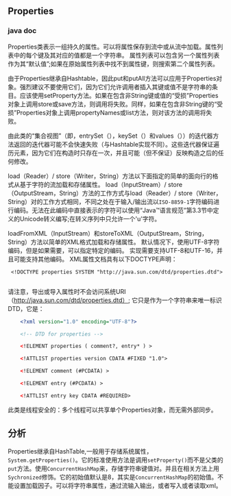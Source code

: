 ## Properties

### java doc

Properties类表示一组持久的属性。可以将属性保存到流中或从流中加载。属性列表中的每个键及其对应的值都是一个字符串。
属性列表可以包含另一个属性列表作为其“默认值”;如果在原始属性列表中找不到属性键，则搜索第二个属性列表。

由于Properties继承自Hashtable，因此put和putAll方法可以应用于Properties对象。强烈建议不要使用它们，因为它们允许调用者插入其键或值不是字符串的条目。应该使用setProperty方法。如果在包含非String键或值的“受损”Properties对象上调用store或save方法，则调用将失败。同样，如果在包含非String键的“受损”Properties对象上调用propertyNames或list方法，则对该方法的调用将失败。

由此类的“集合视图”（即，entrySet（），keySet（）和values（））的迭代器方法返回的迭代器可能不会快速失败（与Hashtable实现不同）。这些迭代器保证遍历元素，因为它们在构造时只存在一次，并且可能（但不保证）反映构造之后的任何修改。

load（Reader）/ store（Writer，String）方法以下面指定的简单的面向行的格式从基于字符的流加载和存储属性。 load（InputStream）/ store（OutputStream，String）方法的工作方式与load（Reader）/ store（Writer，String）对的工作方式相同，不同之处在于输入/输出流以`ISO-8859-1`字符编码进行编码。无法在此编码中直接表示的字符可以使用“Java™语言规范”第3.3节中定义的Unicode转义编写;在转义序列中只允许一个'u'字符。

loadFromXML（InputStream）和storeToXML（OutputStream，String，String）方法以简单的XML格式加载和存储属性。 默认情况下，使用UTF-8字符编码，但是如果需要，可以指定特定的编码。 实现需要支持UTF-8和UTF-16，并且可能支持其他编码。 XML属性文档具有以下DOCTYPE声明：

```
 <!DOCTYPE properties SYSTEM "http://java.sun.com/dtd/properties.dtd">
 
```

请注意，导出或导入属性时不会访问系统URI（http://java.sun.com/dtd/properties.dtd）; 它只是作为一个字符串来唯一标识DTD，它是：

```xml
    <?xml version="1.0" encoding="UTF-8"?>

    <!-- DTD for properties -->

    <!ELEMENT properties ( comment?, entry* ) >

    <!ATTLIST properties version CDATA #FIXED "1.0">

    <!ELEMENT comment (#PCDATA) >

    <!ELEMENT entry (#PCDATA) >

    <!ATTLIST entry key CDATA #REQUIRED>
```

此类是线程安全的：多个线程可以共享单个Properties对象，而无需外部同步。



## 分析

Properties继承自HashTable,一般用于存储系统属性，`System.getProperties()`。它的标准使用方法是调用`setProperty()`而不是父类的`put`方法。使用`ConcurrentHashMap`来，存储字符串键值对。并且在相关方法上用`Sychronized`修饰。它的初始值默认是8，其实是`ConcurrentHashMap`的初始值。不能设置加载因子。可以将字符串属性，通过流输入输出，或者写入或者读取xml。